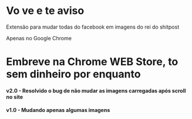 # Vo ve e te aviso
Extensão para mudar todas do facebook em imagens do rei do shitpost

Apenas no Google Chrome

# Embreve na Chrome WEB Store, to sem dinheiro por enquanto

#### v2.0 - Resolvido o bug de não mudar as imagens carregadas após scroll no site

#### v1.0 - Mudando apenas algumas imagens
